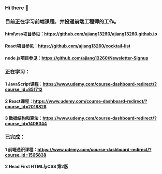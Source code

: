 ### Hi there 👋
### 目前正在学习前端课程，并投递前端工程师的工作。
#### html\css项目参见：https://github.com/ajiang13260/ajiang13260.github.io
#### React项目参见：https://github.com/ajiang13260/cocktail-list
#### node.js项目参见：https://github.com/ajiang13260/Newsletter-Signup
### 正在学习：
#### 1 JavaScript课程：https://www.udemy.com/course-dashboard-redirect/?course_id=851712
#### 2 React课程：https://www.udemy.com/course-dashboard-redirect/?course_id=2018828
#### 3 数据结构和算法：https://www.udemy.com/course-dashboard-redirect/?course_id=1406344
### 已完成：
#### 1 前端通识课程：https://www.udemy.com/course-dashboard-redirect/?course_id=1565838
#### 2 Head First HTML与CSS 第2版

<!--
**ajiang13260/ajiang13260** is a ✨ _special_ ✨ repository because its `README.md` (this file) appears on your GitHub profile.

Here are some ideas to get you started:

- 🔭 I’m currently working on ...
- 🌱 I’m currently learning ...
- 👯 I’m looking to collaborate on ...
- 🤔 I’m looking for help with ...
- 💬 Ask me about ...
- 📫 How to reach me: ...
- 😄 Pronouns: ...
- ⚡ Fun fact: ...
-->
